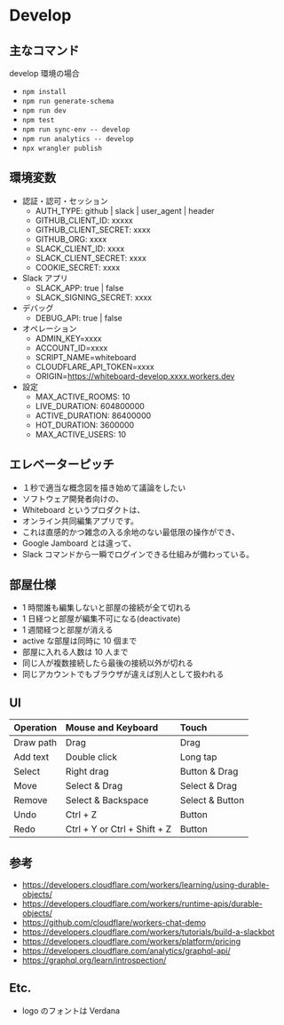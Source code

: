 # Develop

## 主なコマンド

develop 環境の場合

- `npm install`
- `npm run generate-schema`
- `npm run dev`
- `npm test`
- `npm run sync-env -- develop`
- `npm run analytics -- develop`
- `npx wrangler publish`

## 環境変数

- 認証・認可・セッション
  - AUTH_TYPE: github | slack | user_agent | header
  - GITHUB_CLIENT_ID: xxxxx
  - GITHUB_CLIENT_SECRET: xxxx
  - GITHUB_ORG: xxxx
  - SLACK_CLIENT_ID: xxxx
  - SLACK_CLIENT_SECRET: xxxx
  - COOKIE_SECRET: xxxx
- Slack アプリ
  - SLACK_APP: true | false
  - SLACK_SIGNING_SECRET: xxxx
- デバッグ
  - DEBUG_API: true | false
- オペレーション
  - ADMIN_KEY=xxxx
  - ACCOUNT_ID=xxxx
  - SCRIPT_NAME=whiteboard
  - CLOUDFLARE_API_TOKEN=xxxx
  - ORIGIN=https://whiteboard-develop.xxxx.workers.dev
- 設定
  - MAX_ACTIVE_ROOMS: 10
  - LIVE_DURATION: 604800000
  - ACTIVE_DURATION: 86400000
  - HOT_DURATION: 3600000
  - MAX_ACTIVE_USERS: 10

## エレベーターピッチ

- １秒で適当な概念図を描き始めて議論をしたい
- ソフトウェア開発者向けの、
- Whiteboard というプロダクトは、
- オンライン共同編集アプリです。
- これは直感的かつ雑念の入る余地のない最低限の操作ができ、
- Google Jamboard とは違って、
- Slack コマンドから一瞬でログインできる仕組みが備わっている。

## 部屋仕様

- 1 時間誰も編集しないと部屋の接続が全て切れる
- 1 日経つと部屋が編集不可になる(deactivate)
- 1 週間経つと部屋が消える
- active な部屋は同時に 10 個まで
- 部屋に入れる人数は 10 人まで
- 同じ人が複数接続したら最後の接続以外が切れる
- 同じアカウントでもブラウザが違えば別人として扱われる

## UI

| Operation | Mouse and Keyboard           | Touch           |
| :-------- | :--------------------------- | :-------------- |
| Draw path | Drag                         | Drag            |
| Add text  | Double click                 | Long tap        |
| Select    | Right drag                   | Button & Drag   |
| Move      | Select & Drag                | Select & Drag   |
| Remove    | Select & Backspace           | Select & Button |
| Undo      | Ctrl + Z                     | Button          |
| Redo      | Ctrl + Y or Ctrl + Shift + Z | Button          |

## 参考

- https://developers.cloudflare.com/workers/learning/using-durable-objects/
- https://developers.cloudflare.com/workers/runtime-apis/durable-objects/
- https://github.com/cloudflare/workers-chat-demo
- https://developers.cloudflare.com/workers/tutorials/build-a-slackbot
- https://developers.cloudflare.com/workers/platform/pricing
- https://developers.cloudflare.com/analytics/graphql-api/
- https://graphql.org/learn/introspection/

## Etc.

- logo のフォントは Verdana
